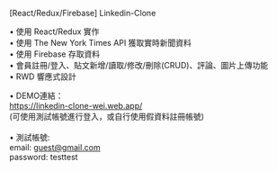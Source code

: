 [React/Redux/Firebase] Linkedin-Clone

• 使用 React/Redux 實作<br/>
• 使用 The New York Times API 獲取實時新聞資料<br/>
• 使用 Firebase 存取資料<br/>
• 會員註冊/登入、貼文新增/讀取/修改/刪除(CRUD)、評論、圖片上傳功能<br/>
• RWD 響應式設計<br/>


• DEMO連結：<br/>
https://linkedin-clone-wei.web.app/<br/>
(可使用測試帳號進行登入，或自行使用假資料註冊帳號)<br/><br/>
• 測試帳號: <br/>
email: guest@gmail.com<br/>
password: testtest<br/>
